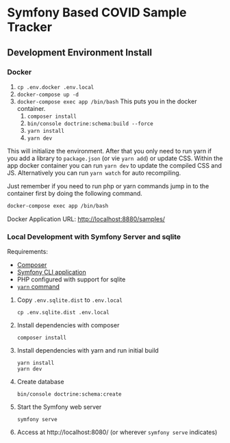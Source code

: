 # Symfony Based COVID Sample Tracker

## Development Environment Install

### Docker
1. `cp .env.docker .env.local`
1. `docker-compose up -d`
1. `docker-compose exec app /bin/bash` This puts you in the docker container.
    1. `composer install`
    1. `bin/console doctrine:schema:build --force`
    1. `yarn install`
    1. `yarn dev`
    
This will initialize the environment. After that you only need to run yarn if you add a library to `package.json` (or vie `yarn add`) or update CSS. Within the app docker container you can run `yarn dev` to update the compiled CSS and JS. Alternatively you can run `yarn watch` for auto recompiling.

Just remember if you need to run php or yarn commands jump in to the container first by doing the following command.

```bash
docker-compose exec app /bin/bash
``` 

Docker Application URL: <http://localhost:8880/samples/>

### Local Development with Symfony Server and sqlite

Requirements:

 * [Composer](https://getcomposer.org/)
 * [Symfony CLI application](https://symfony.com/download)
 * PHP configured with support for sqlite
 * [`yarn` command](https://yarnpkg.com/getting-started/install)

1. Copy `.env.sqlite.dist` to `.env.local`

    `cp .env.sqlite.dist .env.local`

2. Install dependencies with composer

    `composer install`
    
3. Install dependencies with yarn and run initial build

    ```
    yarn install
    yarn dev
    ```
    
4. Create database

	```
    bin/console doctrine:schema:create
    ```
   
5. Start the Symfony web server

    `symfony serve`
    
6. Access at http://localhost:8080/ (or wherever `symfony serve` indicates)

